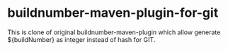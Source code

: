 buildnumber-maven-plugin-for-git
================================

This is clone of original buildnumber-maven-plugin which allow generate ${buildNumber} as integer instead of hash for GIT.